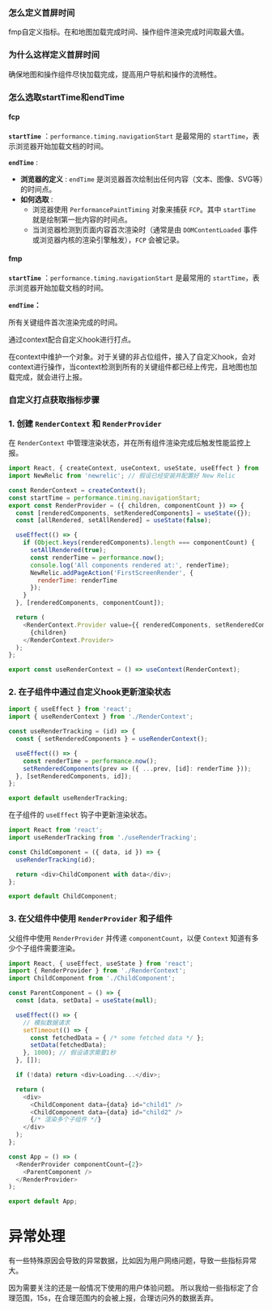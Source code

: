 ### 怎么定义首屏时间

fmp自定义指标。在和地图加载完成时间、操作组件渲染完成时间取最大值。

### 为什么这样定义首屏时间

确保地图和操作组件尽快加载完成，提高用户导航和操作的流畅性。

### 怎么选取startTime和endTime

#### fcp

**`startTime`** ：`performance.timing.navigationStart` 是最常用的 `startTime`，表示浏览器开始加载文档的时间。

**`endTime`** :

* **浏览器的定义** : `endTime` 是浏览器首次绘制出任何内容（文本、图像、SVG等）的时间点。
* **如何选取** :
  * 浏览器使用 `PerformancePaintTiming` 对象来捕获 `FCP`。其中 `startTime` 就是绘制第一批内容的时间点。
  * 当浏览器检测到页面内容首次渲染时（通常是由 `DOMContentLoaded` 事件或浏览器内核的渲染引擎触发），`FCP` 会被记录。

#### fmp

**`startTime`** ：`performance.timing.navigationStart` 是最常用的 `startTime`，表示浏览器开始加载文档的时间。

**`endTime`：**

所有关键组件首次渲染完成的时间。

通过context配合自定义hook进行打点。

在context中维护一个对象。对于关键的非占位组件，接入了自定义hook，会对context进行操作，当context检测到所有的关键组件都已经上传完，且地图也加载完成，就会进行上报。

### 自定义打点获取指标步骤

### 1. 创建 `RenderContext` 和 `RenderProvider`

在 `RenderContext` 中管理渲染状态，并在所有组件渲染完成后触发性能监控上报。

```js
import React, { createContext, useContext, useState, useEffect } from 'react';
import NewRelic from 'newrelic'; // 假设已经安装并配置好 New Relic

const RenderContext = createContext();
const startTime = performance.timing.navigationStart;
export const RenderProvider = ({ children, componentCount }) => {
  const [renderedComponents, setRenderedComponents] = useState({});
  const [allRendered, setAllRendered] = useState(false);

  useEffect(() => {
    if (Object.keys(renderedComponents).length === componentCount) {
      setAllRendered(true);
      const renderTime = performance.now();
      console.log('All components rendered at:', renderTime);
      NewRelic.addPageAction('FirstScreenRender', {
        renderTime: renderTime
      });
    }
  }, [renderedComponents, componentCount]);

  return (
    <RenderContext.Provider value={{ renderedComponents, setRenderedComponents, allRendered }}>
      {children}
    </RenderContext.Provider>
  );
};

export const useRenderContext = () => useContext(RenderContext);

```

### 2. 在子组件中通过自定义hook更新渲染状态

```js
import { useEffect } from 'react';
import { useRenderContext } from './RenderContext';

const useRenderTracking = (id) => {
  const { setRenderedComponents } = useRenderContext();

  useEffect(() => {
    const renderTime = performance.now();
    setRenderedComponents(prev => ({ ...prev, [id]: renderTime }));
  }, [setRenderedComponents, id]);
};

export default useRenderTracking;

```

在子组件的 `useEffect` 钩子中更新渲染状态。

```js
import React from 'react';
import useRenderTracking from './useRenderTracking';

const ChildComponent = ({ data, id }) => {
  useRenderTracking(id);

  return <div>ChildComponent with data</div>;
};

export default ChildComponent;

```

### 3. 在父组件中使用 `RenderProvider` 和子组件

父组件中使用 `RenderProvider` 并传递 `componentCount`，以便 `Context` 知道有多少个子组件需要渲染。

```js
import React, { useEffect, useState } from 'react';
import { RenderProvider } from './RenderContext';
import ChildComponent from './ChildComponent';

const ParentComponent = () => {
  const [data, setData] = useState(null);

  useEffect(() => {
    // 模拟数据请求
    setTimeout(() => {
      const fetchedData = { /* some fetched data */ };
      setData(fetchedData);
    }, 1000); // 假设请求需要1秒
  }, []);

  if (!data) return <div>Loading...</div>;

  return (
    <div>
      <ChildComponent data={data} id="child1" />
      <ChildComponent data={data} id="child2" />
      {/* 渲染多个子组件 */}
    </div>
  );
};

const App = () => (
  <RenderProvider componentCount={2}>
    <ParentComponent />
  </RenderProvider>
);

export default App;

```

# 异常处理

有一些特殊原因会导致的异常数据，比如因为用户网络问题，导致一些指标异常大。

因为需要关注的还是一般情况下使用的用户体验问题。
所以我给一些指标定了合理范围，15s，在合理范围内的会被上报，合理访问外的数据丢弃。
